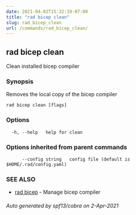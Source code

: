 ```yaml
---
date: 2021-04-02T15:32:19-07:00
title: "rad bicep clean"
slug: rad_bicep_clean
url: /commands/rad_bicep_clean/
---
```

## rad bicep clean

Clean installed bicep compiler

### Synopsis

Removes the local copy of the bicep compiler

```
rad bicep clean [flags]
```

### Options

```
  -h, --help   help for clean
```

### Options inherited from parent commands

```
      --config string   config file (default is $HOME/.rad/config.yaml)
```

### SEE ALSO

* [rad bicep](/commands/rad_bicep/)	 - Manage bicep compiler

###### Auto generated by spf13/cobra on 2-Apr-2021
